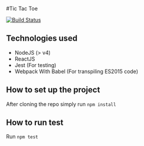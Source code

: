 #Tic Tac Toe

[![Build Status](https://travis-ci.org/maruf-nc/tictactoe-react.svg?branch=master)](https://travis-ci.org/maruf-nc/tictactoe-react)

## Technologies used
 - NodeJS (> v4)
 - ReactJS
 - Jest (For testing)
 - Webpack With Babel (For transpiling ES2015 code)

## How to set up the project
After cloning the repo simply run `npm install`

## How to run test
Run `npm test`

